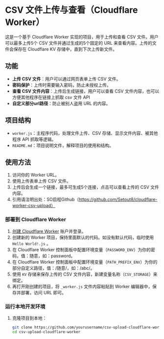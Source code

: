 # CSV 文件上传与查看（Cloudflare Worker）
这是一个基于 Cloudflare Worker 实现的项目，用于上传和查看 CSV 文件。用户可以最多上传5个 CSV 文件并通过生成的5个固定的 URL 来查看内容。上传的文件会保存在 Cloudflare KV 存储中，直到下次上传新文件。

## 功能
- **上传 CSV 文件**：用户可以通过网页表单上传 CSV 文件。
- **密码保护**：上传时需要输入密码，防止未授权上传。
- **查看 CSV 文件内容**：上传后生成链接，用户可以查看 CSV 文件内容，也可以方便其他程序在链接上抓取 csv 文件 API
- **自定义部分url路径**：防止被别人盗用 URL 的内容。

## 项目结构
- `worker.js`：主程序代码，处理文件上传、CSV 存储、显示文件内容、被其他程序 API 抓取等逻辑。
- `README.md`：项目说明文件，解释项目的使用和结构。

## 使用方法
1. 访问你的 Worker URL。
2. 使用上传表单上传 CSV 文件。
3. 上传后会生成一个链接，最多可生成5个连接，点击可以查看上传的 CSV 文件内容。
4. 引用请注明出处：SO启程Github（https://github.com/Setout8/cloudflare-worker-csv-upload）

### 部署到 Cloudflare Worker
1. [创建 Cloudflare Worker](https://workers.cloudflare.com/) 账户并登录。
2. 创建新的 Worker 项目，保持里面默认的代码。如没有默认代码，临时使用 `Hello World!.js` 。
3. 在 Cloudflare Worker 控制面板中配置环境变量（`PASSWORD_ENV`）为你的密码，值：随意，如：password。
4. 在 Cloudflare Worker 控制面板中配置环境变量（`PATH_PREFIX_ENV`）为你的部分自定义路径，值：/随意/，如：/abc/。
5. 使用 `KV` 存储来保存上传的 CSV 文件内容，新建变量名称（`CSV_STORAGE`）来绑定。
6. 再打开刚创建的项目，将 `_worker.js` 文件内容粘贴到 Worker 编辑器中，保存并部署，访问 URL 即可。

### 运行本地开发环境
1. 克隆项目到本地：
   ```bash
   git clone https://github.com/yourusername/csv-upload-cloudflare-worker.git
   cd csv-upload-cloudflare-worker
